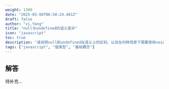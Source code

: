 ```yaml
---
weight: 1300
date: "2025-03-04T06:58:24.481Z"
draft: false
author: "zi.Yang"
title: "null与undefined的语义差异"
icon: "javascript"
toc: true
description: "请说明null和undefined在语义上的区别，以及在何种场景下需要使用void 0来安全获取undefined值？请举例说明可能存在的风险场景。"
tags: ["javascript", "值类型", "基础概念"]
---
```


## 解答

待补充...
